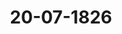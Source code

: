 ---  
schema: default  
title: 20-07-1826  
organization: Team Charlie  
notes: "<p>Description</p><p>Ein und zwanzigste Sitzung.

Geschehen, Frankfurt den 20. Juli 1826.

In Gegenwart.

aller in der zwanzigsten Sitzung Anwesenden.

Wieder hinzugekommen war,

von Seiten von Hohenzollern, Liechtenstein, Reuß, Schaumburg, Lippe,

Lippe und Waldeck: der Herr Großherzoglich=Hessische Herr Geheime Rath,

Freiherr von Leonhsardi.

Abwesend:

von Seiten der freien Städte, Herr Bürgermeister Smidt, welchen Herr Gesandte

Grafen von Beust substituirt hatte.</p><p>§.83</p><p>Substitution.

Präsidium zeigt an, daß der Großherzoglich= und Herzoglich=Sächsische Gesandte,

Herr Graf von Beust, zur Führung der Stimme für die freien Städte substi

tuirt sey.</p><p>§.84</p><p>Ersatzforderung für Approvisionirung der Bundesfestung Mainz im

Jahre 1815.

(30. Sitz. §. 189 v. J. 1819. — 11. Sitz. §. 76 v. J. 1824.)

Präsivium. Die Ergänzung der Commission, welche im Jahre 1819 (30. Sitz.

167

§. 189) ernannt worden sey, alle zur Liquidation und zur Ausgleichungsangelegenheit

wegen Approvisionirung der Festung Mainz im Jahre 1815 gehörigen Nachweisungen zu

sammeln und hierüber ihr Gutachten zu erstatten, sey in Erinnerung gebracht worden,

Präsidium schlage also vor, die Stelle des Herrn Grafen von Eyben durch Wahl eines

neuen Mitgliedes zu ersetzen.

Nach erfolgter Zustimmung wurde die Wahl vorgenommen, und diese fiel auf den

Herrn Gesandten von Holstein und Lauenburg.</p><p>§.85</p><p>Einreichungs-Protokoll.

Die Eingaben

Num. 77

eingereicht am 14. d. M., von dem Dr. Ohlenschlager dahier, als De

vollmächtigten der Administratoren der von Lossow'schen Familien-

Stipendienstiftung zu Magdeburg, Vorstellung in Betreff mehrerer der

vormals Deutschordens Ballei Sachsen, unter Verpfändung ihres sämmtlichen

Vermögens, von der von Lossow'schen Familien-Stipendienstiftung gemachten

Darleihen von 11, 350 Rehlr. in Gold. Mit 4 Anlagen.

Num. 78

einger. am 15. d. M., von dem Dr. Kemmeter dahier, als substituirten

Bevollmächtigten des Dr. Marschner zu Dresden, Vorstellung und Bilte

um hohe Verwendung bei des Herrn Herzogs von Anhalt-Bernburg Durch

laucht, in Betreff des gegen den Justizamimann Erast Päßler eingeleiteten

Criminalverfahrens. Mit Anl. 4, 8 u. C. nebst Unterant. a u. b.

einger. am 18. d. M., von dem Dr. Souchay dahier, Legitimation als

Num. 79

Bevollmächtigter der Stände des Fürstenthums Lippe von Ritten

schaft und Städten, mit erneuerter Bitte, die Verfassungsangelegenheiten

betreffend. Mit Anl.

Rum. 80, einger. am 10. v. M., von dem Dr. Ohtenschläger dahier, als Bevoll-

mächtigten der Kaufleute Joh. Gottfr. Arnoloi a. Sohn zu Sotha, so wie

Julius und Aler. Elkan zu Weimar, nochmaliges Gesuch in Beziehung auf

die Vorstellung vom 31. Mai t. J. (um. 61), eine Forderung von

13,077 Rihlr. 17 Gr. betr. Mit Abschriften der früheren Eingaben

wurden der Eingabencommission zugestellt.

In der heutigen Sigung wurden zwei Separat-Protokolle aufgenommen.

Folgen die Unterschriften.</p>"  
resources:  
- format: png  
  name: Page167[0-83-84].png  
  url: ../../Protokolle_BV_18_1826/20-07-1826/Page167[0-83-84].png  
- format: png  
  name: Page168[85].png  
  url: ../../Protokolle_BV_18_1826/20-07-1826/Page168[85].png  
category:   
  - Protokolle_BV_18_1826  
maintainer: Tao Luo  
maintainer_email: t.luo.21@abdn.ac.uk  
---